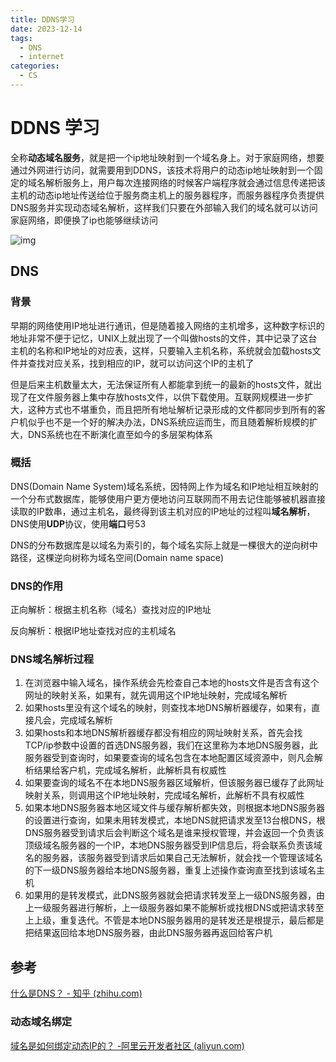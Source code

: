```yaml
---
title: DDNS学习 
date: 2023-12-14
tags: 
  - DNS 
  - internet
categories: 
  - CS
---
```


# DDNS 学习

全称**动态域名服务**，就是把一个ip地址映射到一个域名身上。对于家庭网络，想要通过外网进行访问，就需要用到DDNS，该技术将用户的动态ip地址映射到一个固定的域名解析服务上，用户每次连接网络的时候客户端程序就会通过信息传递把该主机的动态ip地址传送给位于服务商主机上的服务器程序，而服务器程序负责提供DNS服务并实现动态域名解析，这样我们只要在外部输入我们的域名就可以访问家庭网络，即便换了ip也能够继续访问

<!-- more -->

![img](http://mdstore.oss-cn-beijing.aliyuncs.com/img/v2-4ee47dbef6dd78dee27c685ca93fd30a_b.jpg)

## DNS

### 背景

早期的网络使用IP地址进行通讯，但是随着接入网络的主机增多，这种数字标识的地址非常不便于记忆，UNIX上就出现了一个叫做hosts的文件，其中记录了这台主机的名称和IP地址的对应表，这样，只要输入主机名称，系统就会加载hosts文件并查找对应关系，找到相应的IP，就可以访问这个IP的主机了

但是后来主机数量太大，无法保证所有人都能拿到统一的最新的hosts文件，就出现了在文件服务器上集中存放hosts文件，以供下载使用。互联网规模进一步扩大，这种方式也不堪重负，而且把所有地址解析记录形成的文件都同步到所有的客户机似乎也不是一个好的解决办法，DNS系统应运而生，而且随着解析规模的扩大，DNS系统也在不断演化直至如今的多层架构体系

### 概括

DNS(Domain Name System)域名系统，因特网上作为域名和IP地址相互映射的一个分布式数据库，能够使用户更方便地访问互联网而不用去记住能够被机器直接读取的IP数串，通过主机名，最终得到该主机对应的IP地址的过程叫**域名解析**，DNS使用**UDP**协议，使用**端口**号53

DNS的分布数据库是以域名为索引的，每个域名实际上就是一棵很大的逆向树中路径，这棵逆向树称为域名空间(Domain name space)

### DNS的作用

正向解析：根据主机名称（域名）查找对应的IP地址

反向解析：根据IP地址查找对应的主机域名

### DNS域名解析过程

1. 在浏览器中输入域名，操作系统会先检查自己本地的hosts文件是否含有这个网址的映射关系，如果有，就先调用这个IP地址映射，完成域名解析
2. 如果hosts里没有这个域名的映射，则查找本地DNS解析器缓存，如果有，直接凡会，完成域名解析
3. 如果hosts和本地DNS解析器缓存都没有相应的网址映射关系，首先会找TCP/ip参数中设置的首选DNS服务器，我们在这里称为本地DNS服务器，此服务器受到查询时，如果要查询的域名包含在本地配置区域资源中，则凡会解析结果给客户机，完成域名解析，此解析具有权威性
4. 如果要查询的域名不在本地DNS服务器区域解析，但该服务器已缓存了此网址映射关系，则调用这个IP地址映射，完成域名解析，此解析不具有权威性
5. 如果本地DNS服务器本地区域文件与缓存解析都失效，则根据本地DNS服务器的设置进行查询，如果未用转发模式，本地DNS就把请求发至13台根DNS，根DNS服务器受到请求后会判断这个域名是谁来授权管理，并会返回一个负责该顶级域名服务器的一个IP，本地DNS服务器受到IP信息后，将会联系负责该域名的服务器，该服务器受到请求后如果自己无法解析，就会找一个管理该域名的下一级DNS服务器给本地DNS服务器，重复上述操作查询直至找到该域名主机
6. 如果用的是转发模式，此DNS服务器就会把请求转发至上一级DNS服务器，由上一级服务器进行解析，上一级服务器如果不能解析或找根DNS或把请求转至上上级，重复迭代。不管是本地DNS服务器用的是转发还是根提示，最后都是把结果返回给本地DNS服务器，由此DNS服务器再返回给客户机

## 参考

[什么是DNS？ - 知乎 (zhihu.com)](https://zhuanlan.zhihu.com/p/186028919)

### 动态域名绑定

[域名是如何绑定动态IP的？ -阿里云开发者社区 (aliyun.com)](https://developer.aliyun.com/article/844969)